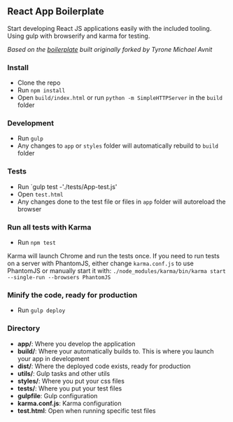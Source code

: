 ## React App Boilerplate

Start developing React JS applications easily with the included tooling. Using gulp with browserify and karma for testing.

*Based on the [boilerplate](https://github.com/iamrandys/react-component-boilerplate) built originally forked by Tyrone Michael Avnit*

### Install

* Clone the repo
* Run `npm install`
* Open `build/index.html` or run `python -m SimpleHTTPServer` in the `build` folder

### Development
* Run `gulp`
* Any changes to `app` or `styles` folder will automatically rebuild to `build` folder

### Tests
* Run `gulp test -'./tests/App-test.js'
* Open `test.html`
* Any changes done to the test file or files in `app` folder will autoreload the browser

### Run all tests with Karma
* Run `npm test`

Karma will launch Chrome and run the tests once. If you need to run tests on a server with
PhantomJS, either change `karma.conf.js` to use PhantomJS or manually start it with:
`./node_modules/karma/bin/karma start --single-run --browsers PhantomJS`

### Minify the code, ready for production
* Run `gulp deploy`

### Directory
* **app/**: Where you develop the application
* **build/**: Where your automatically builds to. This is where you launch your app in development
* **dist/**: Where the deployed code exists, ready for production
* **utils/**: Gulp tasks and other utils
* **styles/**: Where you put your css files
* **tests/**: Where you put your test files
* **gulpfile**: Gulp configuration
* **karma.conf.js**: Karma configuration
* **test.html**: Open when running specific test files
